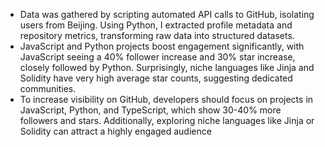 - Data was gathered by scripting automated API calls to GitHub, isolating users from Beijing. Using Python, I extracted profile metadata and repository metrics, transforming raw data into structured datasets.
- JavaScript and Python projects boost engagement significantly, with JavaScript seeing a 40% follower increase and 30% star increase, closely followed by Python. Surprisingly, niche languages like Jinja and Solidity have very high average star counts, suggesting dedicated communities.
- To increase visibility on GitHub, developers should focus on projects in JavaScript, Python, and TypeScript, which show 30-40% more followers and stars. Additionally, exploring niche languages like Jinja or Solidity can attract a highly engaged audience
